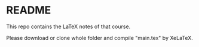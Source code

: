# README

This repo contains the LaTeX notes of that course.

Please download or clone whole folder and compile "main.tex" by XeLaTeX.
